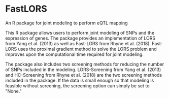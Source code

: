 # FastLORS
An R package for joint modeling to perform eQTL mapping

This R package allows users to perform joint modeling of SNPs and the expression of genes. The package provides an implementation of LORS from Yang et al. (2013) as well as Fast-LORS from Rhyne et al. (2018). Fast-LORS uses the proximal gradient method to solve the LORS problem and improves upon the computational time required for joint modeling.

The package also includes two screening methods for reducing the number of SNPs included in the modeling. LORS-Screening from Yang et al. (2013) and HC-Screening from Rhyne et al. (2018) are the two screening methods included in the package. If the data is small enough so that modeling is feasible without screening, the screening option can simply be set to "None."
